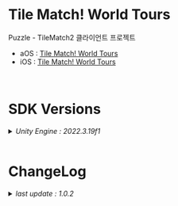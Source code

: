 # Tile Match! World Tours

Puzzle - TileMatch2 클라이언트 프로젝트

+ aOS : [Tile Match! World Tours](https://play.google.com/store/apps/details?id=com.ninetap.tilematchworldtours&gl=US)
+ iOS : [Tile Match! World Tours](https://apps.apple.com/app/id6476965728)

<br>

# SDK Versions
<details>
<summary markdown="span"><em>Unity Engine : 2022.3.19f1</em></summary>
<br>

---
+ UnityPackage Version
   - External Dependency Manager : 1.2.179
   - AppsFlyer : 6.13.0
   - Firebase : 11.7.0
   - Facebook : 16.0.2
   - IronSource : 7.8.1
   - In App Purchasing : 4.10.0

</details>

<br>

# ChangeLog

<details>
<summary markdown="span"><em>last update : 1.0.2</em></summary>
<br>

---
+ 1.0.2
   - 수집 이벤트 추가

---
+ 1.0.1
   - 번들 팝업 추가
   - 레벨 추가
   - 퍼즐 추가

---
+ 1.0.0
   - 출시 버전 배포

---
+ 0.0.1
   - Kick Off

</details>